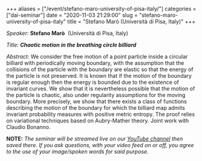 +++
aliases = ["/event/stefano-maro-university-of-pisa-italy/"]
categories = ["dai-seminar"]
date = "2020-11-03 21:29:00"
slug = "stefano-maro-university-of-pisa-italy"
title = "Stefano Marò (Università di Pisa, Italy)"
+++
<div class="tribe-events-single-event-description tribe-events-content">

*Speaker:* **Stefano Marò**  (Università di Pisa, Italy)

*Title: **Chaotic motion in the breathing circle billiard***

*Abstract:* We consider the free motion of a point particle inside a
circular billiard with periodically moving boundary, with the assumption
that the collisions of the particle with the boundary are elastic so
that the energy of the particle is not preserved. It is known that if
the motion of the boundary is regular enough then the energy is bounded
due to the existence of invariant curves. We show that it is
nevertheless possible that the motion of the particle is chaotic, also
under regularity assumptions for the moving boundary. More precisely, we
show that there exists a class of functions describing the motion of the
boundary for which the billiard map admits invariant probability
measures with positive metric entropy. The proof relies on variational
techniques based on Aubry-Mather theory. Joint work with Claudio
Bonanno.

</div>

**NOTE:** *The seminar will be streamed live on our [YouTube
channel](https://www.youtube.com/channel/UCyNNg155G3iLS7l-qZjboyg) then
saved there. If you ask questions, with your video feed on or off, you
agree to the use of your image/spoken words for said purpose.*

